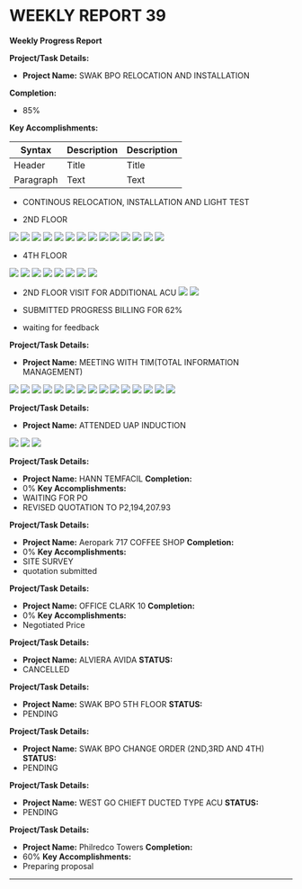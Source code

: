 # WEEKLY REPORT 39

**Weekly Progress Report**

**Project/Task Details:**
- **Project Name:** SWAK BPO RELOCATION AND INSTALLATION

**Completion:**
- 85%

**Key Accomplishments:**


| Syntax      | Description | Description |
| ----------- | ----------- | ----------- |
| Header      | Title       | Title       |
| Paragraph   | Text        | Text        |

- CONTINOUS RELOCATION, INSTALLATION AND LIGHT TEST 

- 2ND FLOOR

![](assets/2nalsdk.jpg)
![](assets/2nalskdc.jpg)
![](assets/2nd.jpg)
![](assets/2nd1.jpg)
![](assets/2nd11.jpg)
![](assets/2nd111.jpg)
![](assets/2nd1111.jpg)
![](assets/2ndakljsd.jpg)
![](assets/2ndasd.jpg)
![](assets/2ndaskd.jpg)
![](assets/2ndlakjd.jpg)
![](assets/2ndlkadf.jpg)
![](assets/2ndlkjcv.jpg)
![](assets/2ndlkjsdf.jpg)


- 4TH FLOOR

![](assets/4th.jpg)
![](assets/4th1.jpg)
![](assets/4thljka.jpg)
![](assets/4thlkdk.jpg)
![](assets/4thlkz.jpg)
![](assets/4thlll.jpg)
![](assets/4thxxc.jpg)
![](assets/4thzl.jpg)


- 2ND FLOOR VISIT FOR ADDITIONAL ACU 
![](assets/new2nd.jpg)
![](assets/new2nda.jpg)

- SUBMITTED PROGRESS BILLING FOR 62%
- waiting for feedback


**Project/Task Details:**
- **Project Name:** MEETING WITH TIM(TOTAL INFORMATION MANAGEMENT)

![](assets/tim.jpg)
![](assets/tim0.jpg)
![](assets/tim1.jpg)
![](assets/tim2.jpg)
![](assets/tim3.jpg)
![](assets/tim4.jpg)
![](assets/tim65.jpg)
![](assets/tima.jpg)
![](assets/timac.jpg)
![](assets/timadl.jpg)
![](assets/timal.jpg)
![](assets/timasd.jpg)
![](assets/timaxc.jpg)
![](assets/timlsd.jpg)
![](assets/timxxc.jpg)

**Project/Task Details:**
- **Project Name:** ATTENDED UAP INDUCTION

![](assets/uapklz.jpg)
![](assets/uaps.jpg)
![](assets/uapzxc.jpg)

**Project/Task Details:**
- **Project Name:** HANN TEMFACIL
**Completion:**
- 0%
**Key Accomplishments:**
- WAITING FOR PO
- REVISED QUOTATION TO P2,194,207.93


**Project/Task Details:**
- **Project Name:** Aeropark 717 COFFEE SHOP
**Completion:**
- 0%
**Key Accomplishments:**
- SITE SURVEY
- quotation submitted


**Project/Task Details:**
- **Project Name:** OFFICE CLARK 10
**Completion:**
- 0%
**Key Accomplishments:**
- Negotiated Price 


**Project/Task Details:**
- **Project Name:** ALVIERA AVIDA
**STATUS:**
- CANCELLED

**Project/Task Details:**
- **Project Name:** SWAK BPO 5TH FLOOR
**STATUS:**
- PENDING

**Project/Task Details:**
- **Project Name:** SWAK BPO CHANGE ORDER (2ND,3RD AND 4TH)
**STATUS:**
- PENDING

**Project/Task Details:**
- **Project Name:** WEST GO CHIEFT DUCTED TYPE ACU
**STATUS:**
- PENDING


**Project/Task Details:**
- **Project Name:** Philredco Towers
**Completion:**
- 60%
**Key Accomplishments:**
- Preparing proposal
---
